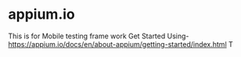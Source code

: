 # appium.io
This is for Mobile testing frame work Get Started Using-  https://appium.io/docs/en/about-appium/getting-started/index.html
T
